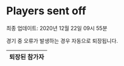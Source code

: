 # Players sent off
최종 업데이트: 2020년 12월 22일 09시 55분


경기 중 오류가 발생하는 경우 자동으로 퇴장됩니다.


| 퇴장된 참가자 |
|:---:|